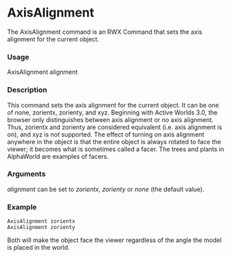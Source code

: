 # AxisAlignment

The AxisAlignment command is an RWX Command that sets the axis alignment for the current object.

### Usage
   AxisAlignment alignment

### Description

This command sets the axis alignment for the current object. It can be one of none, zorientx, zorienty, and xyz. 
Beginning with Active Worlds 3.0, the browser only distinguishes between axis alignment or no axis alignment. Thus, zorientx and zorienty are considered equivalent (i.e. axis alignment is on), and xyz is not supported. The effect of turning on axis alignment anywhere in the object is that the entire object is always rotated to face the viewer; it becomes what is sometimes called a facer. The trees and plants in AlphaWorld are examples of facers.

### Arguments

*alignment* can be set to *zorientx*, *zorienty* or *none* (the default value).

### Example

    AxisAlignment zorientx
    AxisAlignment zorienty

Both will make the object face the viewer regardless of the angle the model is placed in the world.
